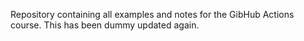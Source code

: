 Repository containing all examples and notes for the GibHub Actions course. This has been dummy updated again.
